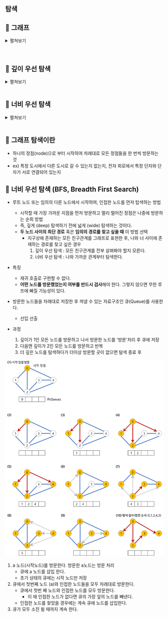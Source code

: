 탐색
-

📌 그래프
-
<details>
    <summary>펼쳐보기</summary>

* 현실 세계의 사물이나 추상적인 개념 간, 연결관계로 표현한 것 
    * ex) 도시간 도로망, 사람 간 지인관계, 웹 사이트간 링크 관계
* 트리와 달리 제약이 없어서 훨씬 다양한 구조를 표현할 수 있어서 현실 세계의 문제를 푸는데 유용하게 사용됨
* 프로그래밍 대회에서도 자주 출제되는 문제임

그래프 정의 [ G(V, E) ]
-
* 어떤 자료나 개념을 표현하는 정점(V, vertex)들의 집합과 이들을 연결하는 간선(E, edge)들의 집합으로 구성된 자료
* 쉽게 점에 선이 연결된 그래프임. 같은 그래프란, 모든 같은 정점간의 연결 관계가 같음을 의미

그래프 종류
-
* 표현하고자 하는 대상에 따라 여러가지 변형된 형태를 가짐 
* 정점이나 간선에 속성 부여할 수 있고, 존재할 수 있는 간선이나 정점의 형태에 제약을 두기도 함
    1. 유향 그래프 (directed graph)
        * 대표적인 방향 그래프 중 하나, 간선이 방향이라는 속성을 가짐
        
        ![유향 그래프](img/directed_graph.svg.png)
        * 현실 세계에서 사람들과 짝 사랑관계, 도로망에서의 일반 통행 등이 해당
        * 반대되는 그래프를 무향 그래프라고 부름
        
    2. 가중치 그래프 (Weighted graph)
        * 간선에 가중치라고 불리는 실수 속성이 부여된 그래프
        
        ![가중치 그래프](img/Weighted_Graph.svg.png)
        * 가중치는 두 도시 사이 거리, 두 물건 사이의 교환 비율, 두 사람 사이 호감도 등, 다양한 정보를 표현하는데 사용 가능 
        * 최소 스패닝 트리(모든 정점을 포함하는 최단 경로) 문제나 퇴단 경로 문제 등이 가중치 그래프로 풀 수 있는 문제
        
    3. 다중 그래프 (Multi pseudograph)
        * 두 정점 사이 2개 이상의 간선이 있을 수 있는 그래프
        
        ![다중 그래프](img/Multi-pseudograph.svg.png)
        * 도로망 같은 경우가 대표적인 예시 
        * 두 정점사이 최대 한개의 간선만 있는 그래프는 단순 그래프 라고 부름 

    4. 트리 (tree)
        * 두 노드 간 간선은 무조건 하나 밖에 없는 그래프
        
        ![트리](./img/tree.svg.png)
        * 고로, 간선들의 연결 관계가 트리 같다는 말은 두 정점사이 그래프가 딱 하나라는 말 
        
    5. 이분 그래프(complete bipartite graph)
        * 정점이 두개의 그룹으로 나뉘어서, 같은 그룹간에 간선은 존재할 수 없는 그래프
        
        ![이분그래프](./img/Complete_bipartite_graph.svg.png)
        * 서로 다른 그룹(빨강-초록, 또는 초록-빨강)에 속한 정점들 간에만 간선이 존재할 수 있음
    
    6. 유향 비순환 그래프 (directed acyclic graph, DAG)
        * 위에서 언급한 속성 중, 두가지 이상이 포함된 그래프의 대표적인 예시
        
        ![유향 비순환 그래프](./img/유향%20비순환%20그래프.svg.png)
        * 방향을 가지고 출발한 정점으로 돌아오는 경로(사이클)가 없는 그래프 
        * 간선의 방향을 무시한다면 이미 그것은 DAG가 아님을 주의깊게 봐야함


<br/>
    

그래프의 경로
-
* 끝과 끝이 서로 연결된 간선들을 순서대로 나열한 것 
* 방향 그래프의 경우 앞 간선의 끝과 뒷 간선의 시작점이 만나야함 (화살표의 머리가 마주보거나, 뒤돌아 있는경우는 경로가 아니라는 말)
* 경로 중 정점을 최대 1번만 지나는 경로를 **단순 경로**라고 부름 => 사실상 현대 그래프 이론에서의 경로
* 시작한 점에서 끝나는 경로를 사이클(회로)라고 부름


<br/>

그래프 사용 예
-

* **철도망의 안정성 분석**
    * 한 역이 폐쇄되어 열차가 못 지날 경우, 철도망 전체가 두개로 쪼개질 가능성이 있는지 찾을 때, 절단점 찾기 알고리즘을 사용함 
    
    ![절단점](./img/절단점.png)
    * 절단점에 해당하는 정점을 삭제할 경우 경로가 아예 2개로 나뉘어버림
    
    ![절단점](./img/절단점_1.png)
    * 초록색에 해당하는 정점이 절단점

* **소셜 네트워크 분석**
    * 사람들 간의 지인/친밀도 관계를 그래프로 표현 가능
    * 이 때 해당 그래프의 너비 우선 탐색을 이용하면 한 다리 건너 알고있는 사람은 몇명이나 되는지, 몇 다리를 건너야 특정 사람과 내가 아는 사이가 되는지 쉽게 알 수 있음 

* **인터넷 전송 속도 계산**
    * 컴퓨터와 라우터들이 네트워크로 연결되어 있는 관계 또한 그래프
    * 보통 경로에 존재하는 제일 작은 전송용량을 가진 케이블에 의해 **인터넷 전송 속도**가 좌우됨
    * 이때는 최소 스패닝 트리 알고리즘으로 문제를 풀 수 있음
* **한 붓 그리기**
    * 모든 선을 한번만 지나는 경로
    * 오일러 경로라고 부르며 **깊이 우선 탐색**을 응용해서 풀이 가능
* **외환거래**
    * 외환 거래 후 다시 원래 돈(원화,달러,엔화 등)으로 거래했을 때 환율 차이 때문에 생기는 이익을 아비트러지라고 함
    * 각 통화를 정점이라고 가정하고, 교환 가능한 통화들 사이를 간선이라고 하고 환율을 가중치라고 하면 그래프 문제가 됨.
    * 각 경로에 놓인 가중치를 모두 곱했을 때 1을 초과하는 값이 되는 길을 찾으면 되는 것
    ![외환거래](./img/외환거래.jpg)
    * (사진의 계산식을 볼 때) 결과적으로 최단 거리 알고리즘을 이용하면 가중치의 합이 음수인 사이클을 쉽게 찾을 수 있음

암시적 그래프 구조들
-
그래프는 아니지만, 그래프 처럼 변환해서 풀 수 있는 문제들

* 할일 목록 정리하기
    1. 외출을 하려면 외출 복을 입어야함
    2. 외출복을 입으려면 빨아야함
    3. 빨려면 세제가 필요함 
    * 각각의 목록이 의존관계이ㅔ 있음. 한번에 하나씩 해 나갈 방법이 있는지 있다면 어떤 순서로 하면 되는지는 **위상 정렬/깊이 우선 탐색의 일종**을 이용해서 풀 수 있음

* 15퍼즐
    * 4 곱하기 4 크기 퍼즐에 15개의 타일을 움직여 제자리에 맞춰가는 문제.
    * 타일의 위치를 정점이라고 하고, 타일을 움직일 때 정점 사이를 연결하는 것이라고 가정하면, 모든 타일의 제위치로의 최단 경로를 찾는 문제로 바뀜

* 게임판 덮기
    * 가로 N칸, 세로 N칸 정사각형 게임판에 1 곱하기 2크기의 블록으로 채우는 문제. 이때 채울 수 없는 칸이 존재 + 블록끼린 겹치면 안됨 
    * 모든 칸에 블록을 놓을 수 있는 방법이 있는지 찾는 문제
    * 막히지 않은 각 칸을 정점으로 하고, 상하좌우로 인접한 칸들 사이에 간선을 연결하는 그래프 => 이분 그래프라고 할 수 있음
    * 따라서 이분 매칭 알고리즘으로 풀어야함

* 회의실 배정 
    * N개의 팀이 회의를 하려는데 회의실은 하나. 
    * 각각의 팀이 사용하고 싶은 희망 시간대를 2개 씩 적어 냄. 
    * 한번에 한팀만 회의실을 사용하고 중간에 끊어서 사용할 수 없다고 가정할 때, 이런 문제를 만족성 문제(2-SAT)라고 부름
    * 문제를 그래프에서 강 결합성 문제로 변환해서 푸는 방법이 있음 

<br/>

그래프의 표현 방법
-
1. 연결리스트를 이용한 방법 : 정점을 객체(클래스)로 설정하고 연결 정보(연결 리스트 이용)를 담는 방법
    * 특징 : 추가 삭제가 빈번하지 않을 경우(추가 삭제가 복잡하므로) 사용
    * 장점 : 정점의 수만큼만 노드(인스턴스)를 가지므로 메모리를 적게 먹음
    * 단점 : 추가 삭제가 복잡(구조 변경이 복잡). 추가 삭제하려면 모든 노드를 뒤져봐야하는 불상사가 생김
2. 배열을 이용한 방법 : 정점에 인덱스를 붙이고 각 배열에 정점 정보를 저장하는 방법
    * 특징 : 정점의 주소를 저장하는 대신, 인덱스를 저장함 
    * 장점 : 추가 삭제가 빈번할 때 인덱스에 접근하는 속도가 빨라서 빠름
    * 단점 : 노드 개수와 상관 없이 늘 일정한 공간을 확보해 놓으므로 메모리를 많이 먹음 


📌 연결 리스트를 이용한 방법 (인접 리스트 표현) 
-
* 하나의 배열을 만들고 각각의 배열에 연결리스트(링크드리스트)를 올린다. 그리고 각 링크드 리스트에 인접한 노드 정보를 저장해놓는 방법
* 만약 정점이 각각 속성을 가져야 한다면, 연결 리스트에 들어갈 값을 클래스로 표현하는 것
* 큰 단점은, 두 정점이 주어질 때 연결되어 있는지를 확인하려면 연결 리스트를 모두 뒤져야 한다는 점 => 이를 극복하기 위해서 인접 행렬 표현 방식이 나옴


<br/>

📌 배열을 이용한 방법 (인접 행렬 표현)
-
* 노드의 개수를 n개라고 할 때 n^2 크기의 2차원 배열을 이용해서 간선 정보를 저장함 (2차원 boolean 배열)
* 각각 인덱스를 노드의 번호라고 할 때 i번 노드에서 j번 노드로 연결되었는지 여부를 판단하는 함수 dajacent[i,j] 는 해당 자리의 값이 true인지를 살펴보면 됨


인접 행렬 표현 VS 인접 리스트 표현 
-
![두가지 표현 방식에 대한 비교](./img/compareGraph.jpg)

* 간선의 수가 적은 그래프를 희소 그래프라고 하는데, 희소 그래프일 수록 인접 리스트 표현 방식을 사용하는 것이 유리하고 
* 반대로 간선의 수가 많은 것을 밀집 그래프라고 부르는데, 이 때는 인접 행렬 방식을 사용하는 것이 유리하다.

암시적 그래프 표현
-
* 그래프를 이용해서 푸는 문제라고 해서 항상 메모리에 표현을 해야하는 것은 아님.
* 때때로 그래프 처럼 보이지만, 그래프 구조를 직접 사용하지 않고도 해결할 수 있는 문제가 있음
 
![미로 최단 경로 찾기](./img/미로%20최단%20경로%20찾기.jpg)

* A에서 B로 최단 경로를 찾는 문제라고 생각하면, 그래프를 그리는 것보다, 위 아래 좌우로 인접한 칸이 비어있는지 확인해서 B까지 가면 된다.
* 이런식으로 그래프화 하는데 많은 투자를 할 것 같으면, 이런식으로 그래프를 사용하지 않도로 풀 수 있다.


    
</details>


<br/>


<br/>


📌 깊이 우선 탐색
-

<details>
    <summary>펼쳐보기</summary>

* 트리의 순회와 같이 그래프의 모든 정점들을 특정한 순서에 따라 방문하는 알고리즘
* 탐색 과정에 어떤 간선이 사용 되었는지, 또 어떤 순서로 정점들이 방문되었는지를 통해 그래프의 구조를 알 수 있습니다.
* 그래프의 모든 정점을 발견하는 가장 단순하고 고전적인 방법
    1. 현재 정점과 인접한 간선을 하나씩 검사 후 방문
    2. 더 이상 방문할 곳이 없으면 찾았던 간선을 따라 다시 되돌아감
* 여기서 다루는 탐색 알고리즘은 특정 경로를 찾기 위한 알고리즘이라기보단, 정해진 순서대로 돌러보기 위한 알고리즘
* 지금까지 방문했던 정점들을 모두 저장해둬야 되돌아 갈 수 있으므로 이는 재귀 호출을 이용해서 처리할 수 있음


시간복잡도
-
* 인접 리스트 호출 방식일 때, 모든 노드를 (확인 후) 단 1번만 순회하지만(무향 그래프의 경우 2번), 하나의 노드에 연결 리스트를 쭉 훑어야 하므로 O( V + E )
* 인접 행렬 호출 방식일 때, 2차원 배열의 모든 공간을 훑으므로 O(V^2) 

예제와 실행
-
* [DFS.java](./DFS.java)


예제 1. 두 정점이 서로 연결 되어 있는지 확인하는 방법
-
1. 한 정점에 대해 깊이 우선 탐색 수행 
2. 해당 정점이 방문 된 지점이 맞는지 확인

* 메소드 : [isTwoVertexConnected](./DFS.java#L119)


<br/>

예제 2. 연결된 부분집합의 개수 세기
-
![](./img/DFS_component.jpg)
* 끊어진 부분을 컴포넌트 또는 요소라고 하는데 이 요소의 개수를 세는 문제와 같음
* 깊이 우선 탐색을 수행하면 방문한 곳은 true 처리됨. 
* 즉, 모든 정점에 대해 깊이 우선 탐색을 수행할 때 깊이 우선 탐색이 수행된 총 회수를 구하면 됨

* 메소드 : [countSubset](./DFS.java#L143)

<br/>

예제 3. 위상 정렬 (일의 순서를 정렬함)
-
![](./img/DAG_sample.jpg)
* 위 그래프는 사이클이 없는 DAG 그래프(오직, 사이클이 없고 단방향인 그래프에서만 수행 가능 => 대표적인 예시가 레시피 순서 등이 있음)
* 일의 순서에 번호를 매기면 위와 같은 방식으로 표현 됨

1. 방법 1. 어떤 점에서든 관계 없이 깊이 우선 정렬을 수행해서, 각 정점이 방문 처리 되는 시점을 기록하면 됨 (큐 사용)
    * [countSubset](./DFS.java#L237)
2. 방법 2. 모든 정점을 검사해서 간선이 없는 정점을 먼저 제거하고 그 작업을 반복하면서 지워진 정점을 기록해서 역순으로 나열하는 방법 (스택 사용)
    * [countSubset](./DFS.java#L287)
    
</details>



<br/>




📌 너비 우선 탐색
-
<details>
    <summary>펼쳐보기</summary>

개념 
-
* 시작점에서 부터 가까운 정점부터 순서대로 방문하는 탐색 알고리즘


<br/>

원리
-
1. 각 정점을 방문할 때 마다, 모든 인접 정점 검사
2. 이 중 처음 보는 정점 발견시, 방문 예정이라고 기록 해 둠(큐에 저장)
3. 인접한 정점을 모두 검사한 뒤, 지금까지 저장한 목록에서 다음 정점을 꺼내어 방문
4. 어떤 정점을 먼저 꺼내는 가에 대한 문제이다.


<br/>

![](./img/BFS.jpg)

* 너비 우선 탐색이 시작되면 시작점 a를 방문 한 뒤 b, d, e, h가 목록에 추가 됨.
* b,d,e,h 중에서는 어떤 정점이 먼저 방문 되어도 상관 없음. 다만, c는 b,d,e,h가 전부 방문 되기 전까지 결코 방문 되어서는 안됨
* 위와 같은 특성 구현을 위해서 방문 예정인 정점을 저장할 자료 구조료 큐를 사용해서 만족시킬 수 있다.


<br/>


너비 우선 탐색에서 정점의 3가지 상태
-
1. 아직 발견 되기 전 상태
2. 발견 되었으나, 아직 방문 되지는 않은 상태 (큐에는 저장되어 있음)
3. 방문 된 상태


</details>


<br/>


📌 그래프 탐색이란
-
* 하나의 정점(node)으로 부터 시작하여 차례대로 모든 정점들을 한 번씩 방문하는 것
* ex) 특정 도시에서 다른 도시로 갈 수 있는지 없는지, 전자 회로에서 특정 단자와 단자가 서로 연결되어 있는지

📌 너비 우선 탐색 (BFS, Breadth First Search)
-
* 루트 노드 또는 임의의 다른 노드에서 시작하여, 인접한 노드를 먼저 탑색하는 방법
    * 시작할 때 가장 가까운 지점을 먼저 방문하고 멀리 떨어진 정점은 나중에 방문하는 순회 방법
    * 즉, 깊게 (deep) 탐색하기 전에 넓게 (wide) 탐색하는 것이다.
    * **두 노드 사이의 최단 경로** 혹은 **임의의 경로를 찾고 싶을 때** 이 방법 선택
        * 지구상에 존재하는 모든 친구관계를 그래프로 표현한 후, 나와 너 사이에 존재하는 경로를 찾고 싶은 경우
            1. 깊이 우선 탐색 : 모든 친구관계를 전부 살펴봐야 할지 모른다.
            2. 너비 우선 탐색 : 나와 가까운 관계부터 탐색한다.

* 특징
    * 재귀 호출로 구현할 수 없다.
    * **어떤 노드를 방문했었는지 여부를 반드시 검사**해야 한다. 그렇지 않으면 무한 루프에 빠질 가능성이 있다.

* 방문한 노드들을 차례대로 저장한 후 꺼낼 수 있는 자료구조인 큐(Queue)를 사용한다. 
    * 선입 선출

* 과정
    1. 깊이가 1인 모든 노드를 방문하고 나서 방문한 노드를 '방문'처리 후 큐에 저장
    2. 다음엔 깊이가 2인 모든 노드를 방문하고 반복
    3. 더 깊은 노드를 탐색하다가 더이상 방문할 곳이 없으면 탐색 종료 후 

![너비 우선 탐색 과정](./bfs-example.png)

1. a 노드(시작노드)를 방문한다. 방문한 a노드는 방문 처리
    * 큐에 a 노드를 삽입 한다.
    * 초기 상태의 큐에는 시작 노드만 저장
2. 큐에서 첫번째 노드 (a)와 인접한 노드들을 모두 차레대로 방문한다.
    * 큐에서 첫번 째 노드와 인접한 노드를 모두 방문한다.
        * 이 때 인접한 노드가 없다면 큐의 가장 앞의 노드를 빼낸다. 
    * 인접한 노드를 찾았을 경우에는 계속 큐에 노드를 삽입한다. 
3. 큐가 모두 소진 될 때까지 계속 한다. 
<br/>

